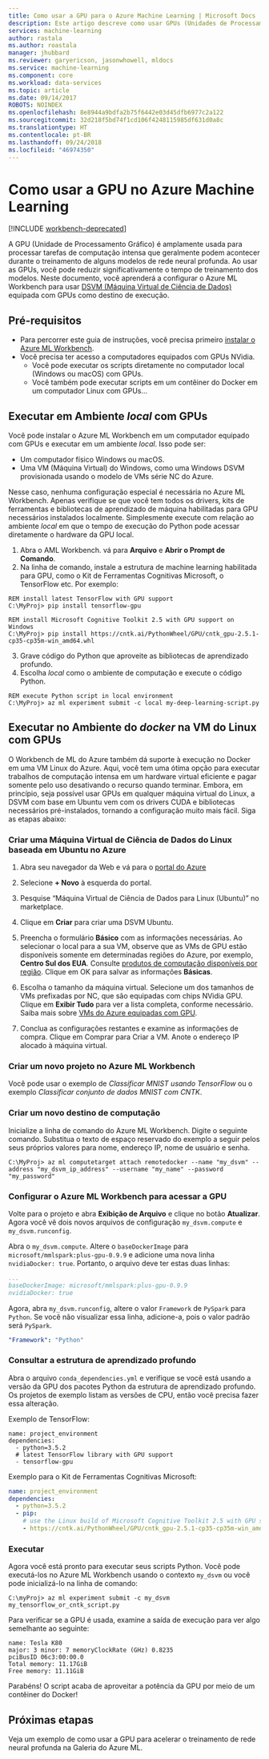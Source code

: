 ```yaml
---
title: Como usar a GPU para o Azure Machine Learning | Microsoft Docs
description: Este artigo descreve como usar GPUs (Unidades de Processamento Gráfico) para treinar redes neurais profundas no Azure Machine Learning Workbench.
services: machine-learning
author: rastala
ms.author: roastala
manager: jhubbard
ms.reviewer: garyericson, jasonwhowell, mldocs
ms.service: machine-learning
ms.component: core
ms.workload: data-services
ms.topic: article
ms.date: 09/14/2017
ROBOTS: NOINDEX
ms.openlocfilehash: 8e8944a9bdfa2b75f6442e03d45dfb6977c2a122
ms.sourcegitcommit: 32d218f5bd74f1cd106f4248115985df631d0a8c
ms.translationtype: HT
ms.contentlocale: pt-BR
ms.lasthandoff: 09/24/2018
ms.locfileid: "46974350"
---
```

# <a name="how-to-use-gpu-in-azure-machine-learning"></a>Como usar a GPU no Azure Machine Learning

[!INCLUDE [workbench-deprecated](../../../includes/aml-deprecating-preview-2017.md)]

A GPU (Unidade de Processamento Gráfico) é amplamente usada para processar tarefas de computação intensa que geralmente podem acontecer durante o treinamento de alguns modelos de rede neural profunda. Ao usar as GPUs, você pode reduzir significativamente o tempo de treinamento dos modelos. Neste documento, você aprenderá a configurar o Azure ML Workbench para usar [DSVM (Máquina Virtual de Ciência de Dados)](https://docs.microsoft.com/azure/machine-learning/data-science-virtual-machine/overview) equipada com GPUs como destino de execução. 

## <a name="prerequisites"></a>Pré-requisitos
- Para percorrer este guia de instruções, você precisa primeiro [instalar o Azure ML Workbench](quickstart-installation.md).
- Você precisa ter acesso a computadores equipados com GPUs NVidia.
    - Você pode executar os scripts diretamente no computador local (Windows ou macOS) com GPUs.
    - Você também pode executar scripts em um contêiner do Docker em um computador Linux com GPUs...

## <a name="execute-in-local-environment-with-gpus"></a>Executar em Ambiente _local_ com GPUs
Você pode instalar o Azure ML Workbench em um computador equipado com GPUs e executar em um ambiente _local_. Isso pode ser:
- Um computador físico Windows ou macOS.
- Uma VM (Máquina Virtual) do Windows, como uma Windows DSVM provisionada usando o modelo de VMs série NC do Azure.

Nesse caso, nenhuma configuração especial é necessária no Azure ML Workbench. Apenas verifique se que você tem todos os drivers, kits de ferramentas e bibliotecas de aprendizado de máquina habilitadas para GPU necessários instalados localmente. Simplesmente execute com relação ao ambiente _local_ em que o tempo de execução do Python pode acessar diretamente o hardware da GPU local.

1. Abra o AML Workbench. vá para **Arquivo** e **Abrir o Prompt de Comando**. 
2. Na linha de comando, instale a estrutura de machine learning habilitada para GPU, como o Kit de Ferramentas Cognitivas Microsoft, o TensorFlow etc. Por exemplo: 

```batch
REM install latest TensorFlow with GPU support
C:\MyProj> pip install tensorflow-gpu

REM install Microsoft Cognitive Toolkit 2.5 with GPU support on Windows
C:\MyProj> pip install https://cntk.ai/PythonWheel/GPU/cntk_gpu-2.5.1-cp35-cp35m-win_amd64.whl
```

3. Grave código do Python que aproveite as bibliotecas de aprendizado profundo.
4. Escolha _local_ como o ambiente de computação e execute o código Python.

```batch
REM execute Python script in local environment
C:\MyProj> az ml experiment submit -c local my-deep-learning-script.py
```

## <a name="execute-in-docker-environment-on-linux-vm-with-gpus"></a>Executar no Ambiente do _docker_ na VM do Linux com GPUs
O Workbench de ML do Azure também dá suporte à execução no Docker em uma VM Linux do Azure. Aqui, você tem uma ótima opção para executar trabalhos de computação intensa em um hardware virtual eficiente e pagar somente pelo uso desativando o recurso quando terminar. Embora, em princípio, seja possível usar GPUs em qualquer máquina virtual do Linux, a DSVM com base em Ubuntu vem com os drivers CUDA e bibliotecas necessários pré-instalados, tornando a configuração muito mais fácil. Siga as etapas abaixo:

### <a name="create-a-ubuntu-based-linux-data-science-virtual-machine-in-azure"></a>Criar uma Máquina Virtual de Ciência de Dados do Linux baseada em Ubuntu no Azure
1. Abra seu navegador da Web e vá para o [portal do Azure](https://portal.azure.com)

2. Selecione **+ Novo** à esquerda do portal.

3. Pesquise “Máquina Virtual de Ciência de Dados para Linux (Ubuntu)” no marketplace.

4. Clique em **Criar** para criar uma DSVM Ubuntu.

5. Preencha o formulário **Básico** com as informações necessárias.
Ao selecionar o local para a sua VM, observe que as VMs de GPU estão disponíveis somente em determinadas regiões do Azure, por exemplo, **Centro Sul dos EUA**. Consulte [produtos de computação disponíveis por região](https://azure.microsoft.com/regions/services/).
Clique em OK para salvar as informações **Básicas**.

6. Escolha o tamanho da máquina virtual. Selecione um dos tamanhos de VMs prefixadas por NC, que são equipadas com chips NVidia GPU.  Clique em **Exibir Tudo** para ver a lista completa, conforme necessário. Saiba mais sobre [VMs do Azure equipadas com GPU](https://docs.microsoft.com/azure/virtual-machines/windows/sizes-gpu).

7. Conclua as configurações restantes e examine as informações de compra. Clique em Comprar para Criar a VM. Anote o endereço IP alocado à máquina virtual. 

### <a name="create-a-new-project-in-azure-ml-workbench"></a>Criar um novo projeto no Azure ML Workbench 
Você pode usar o exemplo de _Classificar MNIST usando TensorFlow_ ou o exemplo _Classificar conjunto de dados MNIST com CNTK_.

### <a name="create-a-new-compute-target"></a>Criar um novo destino de computação
Inicialize a linha de comando do Azure ML Workbench. Digite o seguinte comando. Substitua o texto de espaço reservado do exemplo a seguir pelos seus próprios valores para nome, endereço IP, nome de usuário e senha. 

```batch
C:\MyProj> az ml computetarget attach remotedocker --name "my_dsvm" --address "my_dsvm_ip_address" --username "my_name" --password "my_password" 
```

### <a name="configure-azure-ml-workbench-to-access-gpu"></a>Configurar o Azure ML Workbench para acessar a GPU
Volte para o projeto e abra **Exibição de Arquivo** e clique no botão **Atualizar**. Agora você vê dois novos arquivos de configuração `my_dsvm.compute` e `my_dsvm.runconfig`.
 
Abra o `my_dsvm.compute`. Altere o `baseDockerImage` para `microsoft/mmlspark:plus-gpu-0.9.9` e adicione uma nova linha `nvidiaDocker: true`. Portanto, o arquivo deve ter estas duas linhas:
 
```yaml
...
baseDockerImage: microsoft/mmlspark:plus-gpu-0.9.9
nvidiaDocker: true
```
 
Agora, abra `my_dsvm.runconfig`, altere o valor `Framework` de `PySpark` para `Python`. Se você não visualizar essa linha, adicione-a, pois o valor padrão será `PySpark`.

```yaml
"Framework": "Python"
```
### <a name="reference-deep-learning-framework"></a>Consultar a estrutura de aprendizado profundo 
Abra o arquivo `conda_dependencies.yml` e verifique se você está usando a versão da GPU dos pacotes Python da estrutura de aprendizado profundo. Os projetos de exemplo listam as versões de CPU, então você precisa fazer essa alteração.

Exemplo de TensorFlow: 
```
name: project_environment
dependencies:
  - python=3.5.2
  # latest TensorFlow library with GPU support
  - tensorflow-gpu
```

Exemplo para o Kit de Ferramentas Cognitivas Microsoft:
```yaml
name: project_environment
dependencies:
  - python=3.5.2
  - pip: 
    # use the Linux build of Microsoft Cognitive Toolkit 2.5 with GPU support
    - https://cntk.ai/PythonWheel/GPU/cntk_gpu-2.5.1-cp35-cp35m-win_amd64.whl
```

### <a name="execute"></a>Executar
Agora você está pronto para executar seus scripts Python. Você pode executá-los no Azure ML Workbench usando o contexto `my_dsvm` ou você pode inicializá-lo na linha de comando:
 
```batch
C:\myProj> az ml experiment submit -c my_dsvm my_tensorflow_or_cntk_script.py
```
 
Para verificar se a GPU é usada, examine a saída de execução para ver algo semelhante ao seguinte:

```
name: Tesla K80
major: 3 minor: 7 memoryClockRate (GHz) 0.8235
pciBusID 06c3:00:00.0
Total memory: 11.17GiB
Free memory: 11.11GiB
```

Parabéns! O script acaba de aproveitar a potência da GPU por meio de um contêiner do Docker!

## <a name="next-steps"></a>Próximas etapas
Veja um exemplo de como usar a GPU para acelerar o treinamento de rede neural profunda na Galeria do Azure ML.
